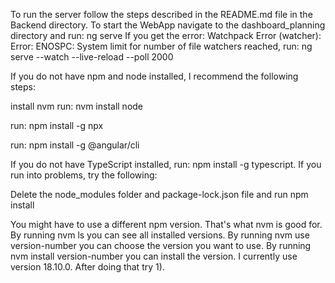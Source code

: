 To run the server follow the steps described in the README.md file in the Backend directory.
To start the WebApp navigate to the dashboard_planning directory and run:
ng serve
If you get the error: Watchpack Error (watcher): Error: ENOSPC: System limit for number of file watchers reached, run:
ng serve --watch --live-reload --poll 2000

If you do not have npm and node installed, I recommend the following steps:

install nvm
run: nvm install node

run: npm install -g npx

run: npm install -g @angular/cli


If you do not have TypeScript installed, run: npm install -g typescript.
If you run into problems, try the following:

Delete the node_modules folder and package-lock.json file and run npm install

You might have to use a different npm version. That's what nvm is good for. By running nvm ls you can see all installed versions. By running nvm use version-number you can choose the version you want to use. By running nvm install version-number you can install the version. I currently use version 18.10.0. After doing that try 1).
